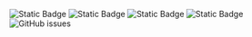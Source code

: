 ![Static Badge](https://img.shields.io/badge/blacklists-60-000000) ![Static Badge](https://img.shields.io/badge/blacklisted-2685087-cc0000) ![Static Badge](https://img.shields.io/badge/whitelisted-2245-00CC00) ![Static Badge](https://img.shields.io/badge/streaming_blacklist-28107-000000) ![GitHub issues](https://img.shields.io/github/issues/fabriziosalmi/blacklists)
